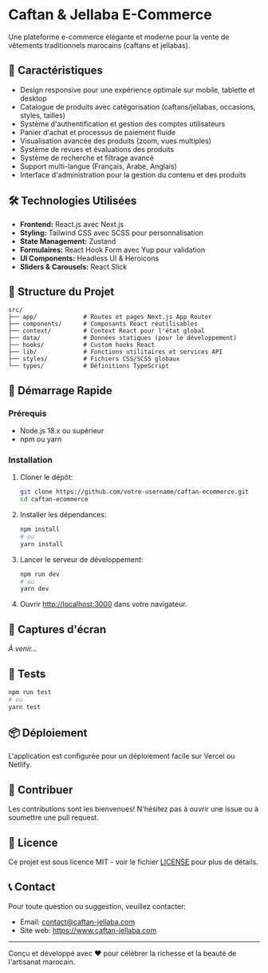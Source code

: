 # Caftan & Jellaba E-Commerce

Une plateforme e-commerce élégante et moderne pour la vente de vêtements traditionnels marocains (caftans et jellabas).

## 🌟 Caractéristiques

- Design responsive pour une expérience optimale sur mobile, tablette et desktop
- Catalogue de produits avec catégorisation (caftans/jellabas, occasions, styles, tailles)
- Système d'authentification et gestion des comptes utilisateurs
- Panier d'achat et processus de paiement fluide
- Visualisation avancée des produits (zoom, vues multiples)
- Système de revues et évaluations des produits
- Système de recherche et filtrage avancé
- Support multi-langue (Français, Arabe, Anglais)
- Interface d'administration pour la gestion du contenu et des produits

## 🛠️ Technologies Utilisées

- **Frontend:** React.js avec Next.js
- **Styling:** Tailwind CSS avec SCSS pour personnalisation
- **State Management:** Zustand
- **Formulaires:** React Hook Form avec Yup pour validation
- **UI Components:** Headless UI & Heroicons
- **Sliders & Carousels:** React Slick

## 📁 Structure du Projet

```
src/
├── app/             # Routes et pages Next.js App Router
├── components/      # Composants React réutilisables
├── context/         # Context React pour l'état global
├── data/            # Données statiques (pour le développement)
├── hooks/           # Custom hooks React
├── lib/             # Fonctions utilitaires et services API
├── styles/          # Fichiers CSS/SCSS globaux
└── types/           # Définitions TypeScript
```

## 🚀 Démarrage Rapide

### Prérequis

- Node.js 18.x ou supérieur
- npm ou yarn

### Installation

1. Cloner le dépôt:
   ```bash
   git clone https://github.com/votre-username/caftan-ecommerce.git
   cd caftan-ecommerce
   ```

2. Installer les dépendances:
   ```bash
   npm install
   # ou
   yarn install
   ```

3. Lancer le serveur de développement:
   ```bash
   npm run dev
   # ou
   yarn dev
   ```

4. Ouvrir [http://localhost:3000](http://localhost:3000) dans votre navigateur.

## 📱 Captures d'écran

*À venir...*

## 🧪 Tests

```bash
npm run test
# ou
yarn test
```

## 📦 Déploiement

L'application est configurée pour un déploiement facile sur Vercel ou Netlify.

## 🤝 Contribuer

Les contributions sont les bienvenues! N'hésitez pas à ouvrir une issue ou à soumettre une pull request.

## 📄 Licence

Ce projet est sous licence MIT - voir le fichier [LICENSE](LICENSE) pour plus de détails.

## 📞 Contact

Pour toute question ou suggestion, veuillez contacter:
- Email: contact@caftan-jellaba.com
- Site web: https://www.caftan-jellaba.com

---

Conçu et développé avec ❤️ pour célébrer la richesse et la beauté de l'artisanat marocain. 